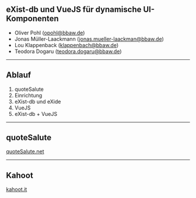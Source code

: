 ## eXist-db und VueJS für dynamische UI-Komponenten

* Oliver Pohl (opohl@bbaw.de)
* Jonas Müller-Laackmann (jonas.mueller-laackman@bbaw.de)
* Lou Klappenback (klappenbach@bbaw.de)
* Teodora Dogaru (teodora.dogaru@bbaw.de)

___

## Ablauf

1. quoteSalute
2. Einrichtung
3. eXist-db und eXide
4. VueJS
5. eXist-db + VueJS

___

## quoteSalute

[quoteSalute.net](https://quoteSalute.net)

___

## Kahoot

[kahoot.it](https://kahoot.it/)